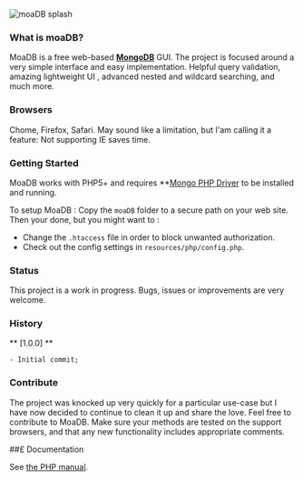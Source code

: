 
![moaDB splash](https://github.com/lovetheidea/Moa-db/blob/master/screenshot/home.png?raw=true)

### What is moaDB?
MoaDB is a free web-based **[MongoDB](http://mongodb.org)** GUI. The project is focused around a very simple interface and easy implementation.
Helpful query validation, amazing lightweight UI , advanced nested and wildcard searching, and much more.

### Browsers

Chome, Firefox, Safari. 
May sound like a limitation, but I'am calling it a feature: Not supporting IE saves time.

### Getting Started

MoaDB works with PHP5+  and requires **[Mongo PHP Driver](https://github.com/mongodb/mongo-php-driver/tree/master) to be installed and running.

To setup MoaDB :
	Copy the `moaDB` folder to a secure path on your web site.
Then your done, but you might want to :
 - Change the `.htaccess` file in order to block unwanted authorization.
 - Check out the config settings in `resources/php/config.php`.


### Status

This project is a work in progress. Bugs, issues or improvements are very welcome.
 

### History

** [1.0.0] **
	
	- Initial commit;

### Contribute

The project was knocked up very quickly for a particular use-case but I have now 
decided to continue to clean it up and share the love.
Feel free to contribute to MoaDB. Make sure your methods are
tested on the support browsers, and that any new functionality includes appropriate comments.

##£ Documentation

See [the PHP manual](http://php.net/mongo).